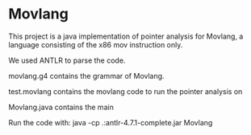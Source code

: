 # Movlang
This project is a java implementation of pointer analysis for Movlang, a language consisting of the x86 mov instruction only. 

We used ANTLR to parse the code. 

movlang.g4 contains the grammar of Movlang.

test.movlang contains the movlang code to run the pointer analysis on

Movlang.java contains the main 

Run the code with: java -cp .:antlr-4.7.1-complete.jar Movlang

